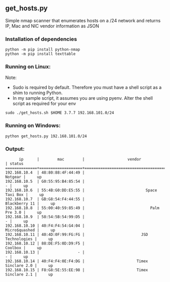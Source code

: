 ## get_hosts.py
Simple nmap scanner that enumerates hosts on a /24 network and returns IP, Mac and NIC vendor information as JSON

### Installation of dependencies
```
python -m pip install python-nmap
python -m pip install texttable
```

### Running on Linux:

Note: 
* Sudo is required by default. Therefore you must have a shell script as a shim to running Python.
* In my sample script, it assumes you are using pyenv. Alter the shell script as required for your env

``` sudo ./get_hosts.sh $HOME 3.7.7 192.168.101.0/24 ```

### Running on Windows:

```python get_hosts.py 192.168.101.0/24 ```

### Output:
```
      ip      |        mac        |                   vendor                 | status
==============+===================+==========================================+=======
192.168.10.4  | 48:80:88:4F:44:49 |                                  Notgear |     up
192.168.10.5  | G0:55:95:B4:85:54 |                                        - |     up
192.168.10.6  | 55:4B:G0:DD:E5:55 |                           Space Taxi Box |     up
192.168.10.7  | GB:G8:54:F4:44:55 |                            Blackberry 11 |     up
192.168.10.8  | 55:00:40:59:85:49 |                             Palm Pre 3.0 |     up
192.168.10.9  | 58:54:5B:54:99:D5 |                                        - |     up
192.168.10.10 | 40:F4:F4:54:G4:04 |                            Micro$quashed |     up
192.168.10.11 | 40:4D:0F:99:FG:FG |                         JSD Technologies |     up
192.168.10.12 | 88:DE:F5:0D:D9:F5 |                                  Coolbox |     up
192.168.10.13 |                 - |                                        - |     up
192.168.10.14 | 40:F4:F4:0E:F4:DG |                       Timex Sinclare 2.0 |     up
192.168.10.15 | F8:G8:5E:55:EE:98 |                       Timex Sinclare 2.1 |     up
```
